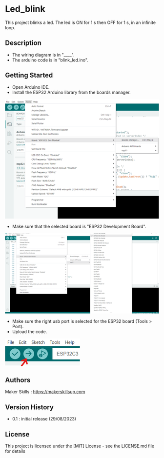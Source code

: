 # Led_blink

This project blinks a led. The led is ON for 1 s then OFF for 1 s, in an infinite loop.

## Description

- The wiring diagram is in "____".
- The arduino code is in "blink_led.ino".

## Getting Started

- Open Arduino IDE.
- Install the ESP32 Arduino library from the boards manager.

![This is an alt text.](../img/install%20the%20ESP32%20library%20via%20the%20boards%20manager.png "This is a sample image.")

- Make sure that the selected board is "ESP32 Development Board".

![This is an alt text.](../img/Select%20the%20board.png "This is a sample image.")

- Make sure the right usb port is selected for the ESP32 board (Tools > Port).
- Upload the code.

![This is an alt text.](../img/upload%20icon.png "This is a sample image.")

## Authors

Maker Skills : https://makerskillsup.com

## Version History

- 0.1 : initial release (29/08/2023)

## License

This project is licensed under the [MIT] License - see the LICENSE.md file for details
